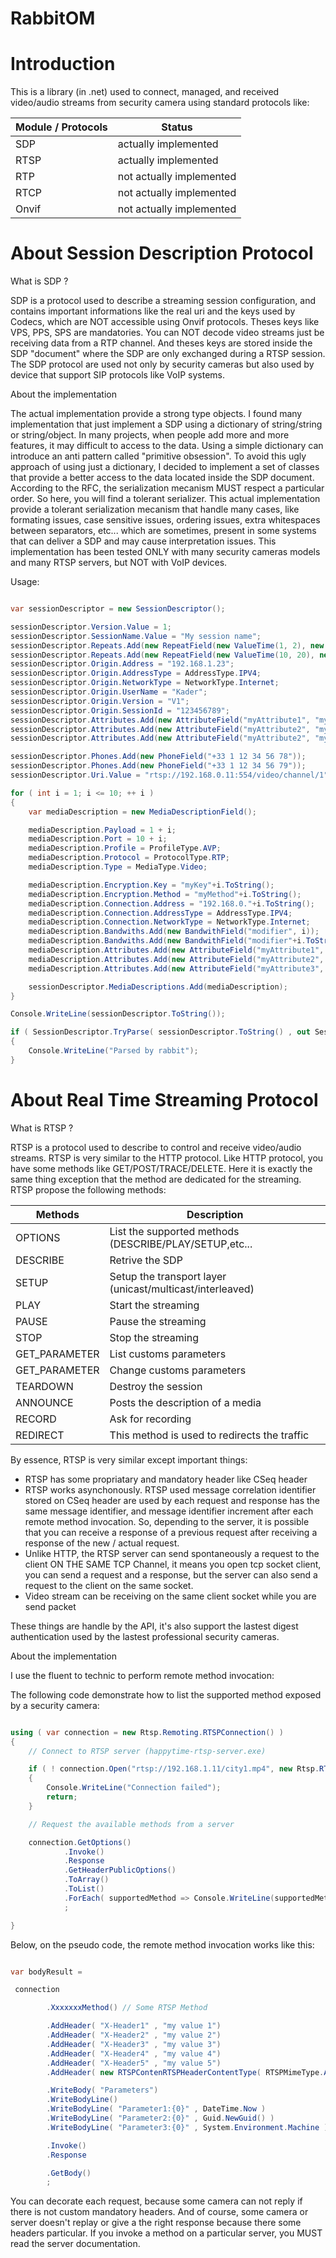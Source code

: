 # RabbitOM

# Introduction

This is a library (in .net) used to connect, managed, and received video/audio streams from security camera using standard protocols like:

| Module / Protocols           | Status                                    |
| ---------------------------- | ----------------------------------------- |
| SDP                          | actually implemented                      |
| RTSP                         | actually implemented                      |
| RTP                          | not actually implemented                  |
| RTCP                         | not actually implemented                  |
| Onvif                        | not actually implemented                  |


# About Session Description Protocol

What is SDP ?

SDP is a protocol used to describe a streaming session configuration, and contains important informations like the real uri and the keys used by Codecs, which are NOT accessible using Onvif protocols. Theses keys like VPS, PPS, SPS are mandatories. You can NOT decode video streams just be receiving data from a RTP channel. And theses keys are stored inside the SDP "document" where the SDP are only exchanged during a RTSP session. The SDP protocol are used not only by security cameras but also used by device that support SIP protocols like VoIP systems.

About the implementation

The actual implementation provide a strong type objects. I found many implementation that just implement a SDP using a dictionary of string/string or string/object. In many projects, when people add more and more features, it may difficult to access to the data. Using a simple dictionary can introduce an anti pattern called "primitive obsession". To avoid this ugly approach of using just a dictionary, I decided to implement a set of classes that provide a better access to the data located inside the SDP document. According to the RFC, the serialization mecanism MUST respect a particular order. So here, you will find a tolerant serializer. This actual implementation provide a tolerant serialization mecanism that handle many cases, like formating issues, case sensitive issues, ordering issues, extra whitespaces between separators, etc... which are sometimes, present in some systems that can deliver a SDP and may cause interpretation issues. This implementation has been tested ONLY with many security cameras models and many RTSP servers, but NOT with VoIP devices.


Usage:

~~~~C#

var sessionDescriptor = new SessionDescriptor();

sessionDescriptor.Version.Value = 1;
sessionDescriptor.SessionName.Value = "My session name";
sessionDescriptor.Repeats.Add(new RepeatField(new ValueTime(1, 2), new ValueTime(3, 4)));
sessionDescriptor.Repeats.Add(new RepeatField(new ValueTime(10, 20), new ValueTime(30, 40)));
sessionDescriptor.Origin.Address = "192.168.1.23";
sessionDescriptor.Origin.AddressType = AddressType.IPV4;
sessionDescriptor.Origin.NetworkType = NetworkType.Internet;
sessionDescriptor.Origin.UserName = "Kader";
sessionDescriptor.Origin.Version = "V1";
sessionDescriptor.Origin.SessionId = "123456789";
sessionDescriptor.Attributes.Add(new AttributeField("myAttribute1", "myValue1"));
sessionDescriptor.Attributes.Add(new AttributeField("myAttribute2", "myValue2"));
sessionDescriptor.Attributes.Add(new AttributeField("myAttribute2", "myValue3"));

sessionDescriptor.Phones.Add(new PhoneField("+33 1 12 34 56 78"));
sessionDescriptor.Phones.Add(new PhoneField("+33 1 12 34 56 79"));
sessionDescriptor.Uri.Value = "rtsp://192.168.0.11:554/video/channel/1";

for ( int i = 1; i <= 10; ++ i )
{
    var mediaDescription = new MediaDescriptionField();

    mediaDescription.Payload = 1 + i;
    mediaDescription.Port = 10 + i;
    mediaDescription.Profile = ProfileType.AVP;
    mediaDescription.Protocol = ProtocolType.RTP;
    mediaDescription.Type = MediaType.Video;

    mediaDescription.Encryption.Key = "myKey"+i.ToString();
    mediaDescription.Encryption.Method = "myMethod"+i.ToString();
    mediaDescription.Connection.Address = "192.168.0."+i.ToString();
    mediaDescription.Connection.AddressType = AddressType.IPV4;
    mediaDescription.Connection.NetworkType = NetworkType.Internet;
    mediaDescription.Bandwiths.Add(new BandwithField("modifier", i));
    mediaDescription.Bandwiths.Add(new BandwithField("modifier"+i.ToString(), i+i));
    mediaDescription.Attributes.Add(new AttributeField("myAttribute1", "myValue1"));
    mediaDescription.Attributes.Add(new AttributeField("myAttribute2", "myValue2"));
    mediaDescription.Attributes.Add(new AttributeField("myAttribute3", "myValue3"));

    sessionDescriptor.MediaDescriptions.Add(mediaDescription);
}

Console.WriteLine(sessionDescriptor.ToString());

if ( SessionDescriptor.TryParse( sessionDescriptor.ToString() , out SessionDescriptor descriptor ) )
{
    Console.WriteLine("Parsed by rabbit");
}

~~~~


# About Real Time Streaming Protocol

What is RTSP ?

RTSP is a protocol used to describe to control and receive video/audio streams. RTSP is very similar to the HTTP protocol. Like HTTP protocol, you have some methods like GET/POST/TRACE/DELETE. Here it is exactly the same thing exception that the method are dedicated for the streaming. RTSP propose the following methods:

| Methods                      | Description                                               |
| ---------------------------- | --------------------------------------------------------- |
| OPTIONS                      | List the supported methods (DESCRIBE/PLAY/SETUP,etc...    |
| DESCRIBE                     | Retrive the SDP                                           |
| SETUP                        | Setup the transport layer (unicast/multicast/interleaved) |
| PLAY                         | Start the streaming                                       |
| PAUSE                        | Pause the streaming                                       |
| STOP                         | Stop the streaming                                        |
| GET_PARAMETER                | List customs parameters                                   |
| GET_PARAMETER                | Change customs parameters                                 |
| TEARDOWN                     | Destroy the session                                       |
| ANNOUNCE                     | Posts the description of a media                          |
| RECORD                       | Ask for recording                                         |
| REDIRECT                     | This method is used to redirects the traffic              |

By essence, RTSP is very similar except important things:

* RTSP has some propriatary and mandatory header like CSeq header
* RTSP works asynchonously. RTSP used message correlation identifier stored on CSeq header are used by each request and response has the same message identifier, and message identifier increment after each remote method invocation. So, depending to the server, it is possible that you can receive a response of a previous request after receiving a response of the new / actual request. 
* Unlike HTTP, the RTSP server can send spontaneously a request to the client ON THE SAME TCP Channel, it means you open tcp socket client, you can send a request and a response, but the server can also send a request to the client on the same socket.
* Video stream can be receiving on the same client socket while you are send packet

These things are handle by the API, it's also support the lastest digest authentication used by the lastest professional security cameras.

About the implementation

I use the fluent to technic to perform remote method invocation:

The following code demonstrate how to list the supported method exposed by a security camera:

~~~~C#

using ( var connection = new Rtsp.Remoting.RTSPConnection() )
{
    // Connect to RTSP server (happytime-rtsp-server.exe)

	if ( ! connection.Open("rtsp://192.168.1.11/city1.mp4", new Rtsp.RTSPCredentials("admin", "camera123")) )
	{
		Console.WriteLine("Connection failed");
		return;
	}

    // Request the available methods from a server

	connection.GetOptions()
			.Invoke()
			.Response
			.GetHeaderPublicOptions()
			.ToArray()
			.ToList()
			.ForEach( supportedMethod => Console.WriteLine(supportedMethod) )
			;

}

~~~~

Below, on the pseudo code, the remote method invocation works like this:

~~~~C#

var bodyResult =

 connection

        .XxxxxxxMethod() // Some RTSP Method

        .AddHeader( "X-Header1" , "my value 1")
        .AddHeader( "X-Header2" , "my value 2")
        .AddHeader( "X-Header3" , "my value 3")
        .AddHeader( "X-Header4" , "my value 4")
        .AddHeader( "X-Header5" , "my value 5")
        .AddHeader( new RTSPContenRTSPHeaderContentType( RTSPMimeType.ApplicationText ) )

        .WriteBody( "Parameters")
        .WriteBodyLine()
        .WriteBodyLine( "Parameter1:{0}" , DateTime.Now )
        .WriteBodyLine( "Parameter2:{0}" , Guid.NewGuid() )
        .WriteBodyLine( "Parameter3:{0}" , System.Environment.Machine )

		.Invoke()
		.Response

		.GetBody()
		;

~~~~

You can decorate each request, because some camera can not reply if there is not custom mandatory headers.
And of course, some camera or server doesn't replay or give a the right response because there some headers particular.
If you invoke a method on a particular server, you MUST read the server documentation.

